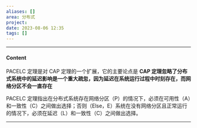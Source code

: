 ```yaml
---
aliases: []
area: 分布式
project: 
date: 2023-08-06 12:35
tags: []
---
```

---
#### Content
PACELC 定理是对 CAP 定理的一个扩展，它的主要论点是 **CAP 定理忽略了分布式系统中的延迟影响是一个重大疏忽，因为延迟在系统运行过程中时刻存在，而网络分区不会一直存在**

PACELC 定理指出在分布式系统存在网络分区（P）的情况下，必须在可用性（A）和一致性（C）之间做出选择；否则（Else，E）系统在没有网络分区且正常运行的情况下，必须在延迟（L）和一致性（C）之间做出选择。


---
